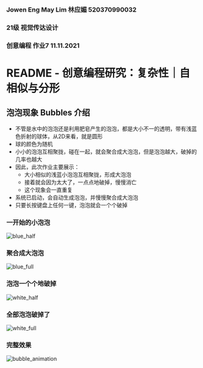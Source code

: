 ### Jowen Eng May Lim 林应媚 520370990032
### 21级 视觉传达设计
### 创意编程 作业7 11.11.2021
# README - 创意编程研究：复杂性｜自相似与分形

## 泡泡现象 Bubbles 介绍
- 不管是水中的泡泡还是利用肥皂产生的泡泡，都是大小不一的透明，带有浅蓝色折射的球体，从2D来看，就是圆形
- 球的颜色为随机
- 小小的泡泡互相聚拢，碰在一起，就会聚合成大泡泡，但是泡泡越大，破掉的几率也越大
- 因此，此次作业主要展示：
    - 大小相似的浅蓝小泡泡互相聚拢，形成大泡泡
    - 接着就会因为太大了，一点点地破掉，慢慢消亡
    - 这个现象会一直重复
- 系统已启动，会自动生成泡泡，并慢慢聚合成大泡泡
- 只要长按键盘上任何一键，泡泡就会一个个破掉

### 一开始的小泡泡
![blue_half](https://user-images.githubusercontent.com/90959477/141286807-ce2c646f-b4cc-451c-a4df-bb42c39686d5.png)
### 聚合成大泡泡
![blue_full](https://user-images.githubusercontent.com/90959477/141286822-739e4dec-c98e-4b6b-89bc-63dd97e9742d.png)
### 泡泡一个个地破掉
![white_half](https://user-images.githubusercontent.com/90959477/141286820-3ce9acce-91a7-431e-8035-8d9eb5e1a59c.png)
### 全部泡泡破掉了
![white_full](https://user-images.githubusercontent.com/90959477/141286817-7901ac7f-c931-4ca9-b74b-8050ea7a516c.png)
### 完整效果
![bubble_animation](https://user-images.githubusercontent.com/90959477/141286812-5eb05df6-6666-4dcf-9c3f-b68b3eb02f6e.gif)





